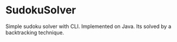 # SudokuSolver
Simple sudoku solver with CLI. Implemented on Java. Its solved by a backtracking technique.
